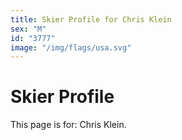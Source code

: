 ```yaml
---
title: Skier Profile for Chris Klein
sex: "M"
id: "3777"
image: "/img/flags/usa.svg" 
---
```


# Skier Profile

This page is for: Chris Klein.
    
